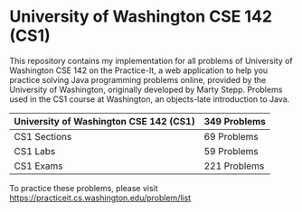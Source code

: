 # University of Washington CSE 142 (CS1) 

This repository contains my implementation for all problems of University of Washington CSE 142 on the Practice-It, a web application to help you practice solving Java programming problems online, provided by the University of Washington, originally developed by Marty Stepp. Problems used in the CS1 course at Washington, an objects-late introduction to Java.

| University of Washington CSE 142 (CS1)                | 349 Problems      |
| -----------                                           | -----------       |
| CS1 Sections                                          | 69 Problems       |
| CS1 Labs                                              | 59 Problems       |
| CS1 Exams                                             | 221 Problems      |

To practice these problems, please visit https://practiceit.cs.washington.edu/problem/list
